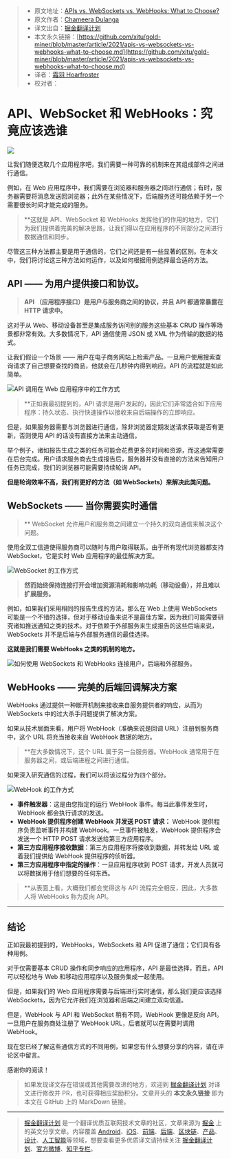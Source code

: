 > * 原文地址：[APIs vs. WebSockets vs. WebHooks: What to Choose?](https://blog.bitsrc.io/apis-vs-websockets-vs-webhooks-what-to-choose-5942b73aeb9b)
> * 原文作者：[Chameera Dulanga](https://medium.com/@chameeradulanga)
> * 译文出自：[掘金翻译计划](https://github.com/xitu/gold-miner)
> * 本文永久链接：[https://github.com/xitu/gold-miner/blob/master/article/2021/apis-vs-websockets-vs-webhooks-what-to-choose.md](https://github.com/xitu/gold-miner/blob/master/article/2021/apis-vs-websockets-vs-webhooks-what-to-choose.md)
> * 译者：[霜羽 Hoarfroster](https://github.com/PassionPenguin)
> * 校对者：

# API、WebSocket 和 WebHooks：究竟应该选谁

![](https://cdn-images-1.medium.com/max/5760/1*k3Etz0QztOVwxIMYg1Tatw.jpeg)

让我们随便选取几个应用程序吧，我们需要一种可靠的机制来在其组成部件之间进行通信。

例如，在 Web 应用程序中，我们需要在浏览器和服务器之间进行通信；有时，服务器需要将消息发送回浏览器；此外在某些情况下，后端服务还可能依赖于另一个需要很长时间才能完成的服务。

> **这就是 API、WebSocket 和 WebHooks 发挥他们的作用的地方，它们为我们提供着完美的解决思路，让我们得以在应用程序的不同部分之间进行数据通信和同步。

尽管这三种方法都主要是用于通信的，它们之间还是有一些显著的区别。在本文中，我们将讨论这三种方法如何运作，以及如何根据用例选择最合适的方法。

## API —— 为用户提供接口和协议。

> **API （应用程序接口）是用户与服务商之间的协议，并且 API 都通常暴露在 HTTP 请求中。**

这对于从 Web、移动设备甚至是集成服务访问别的服务这些基本 CRUD 操作等场景都非常有效。大多数情况下，API 通信使用 JSON 或 XML 作为传输的数据的格式。

让我们假设一个场景 —— 用户在电子商务网站上检索产品。一旦用户使用搜索查询请求了自己想要查找的商品，他就会在几秒钟内得到响应。API 的流程就是如此简单。

![API 调用在 Web 应用程序中的工作方式](https://cdn-images-1.medium.com/max/2000/1*2P5Wwur2TEno1WY0lZHP3w.png)

> **正如我最初提到的，API 请求是用户发起的，因此它们非常适合如下应用程序：持久状态、执行快速操作以接收来自后端操作的立即响应。

但是，如果服务器需要与浏览器进行通信，除非浏览器定期发送请求获取是否有更新，否则使用 API 的话没有直接方法来主动通信。

举个例子，诸如报告生成之类的任务可能会花费更多的时间和资源，而这通常需要在后台完成。用户请求服务商去生成报告后，服务器并没有直接的方法来告知用户任务已完成，我们的浏览器可能需要持续轮询 API。

**但是轮询效率不高，我们有更好的方法（如 WebSockets）来解决此类问题。**

## WebSockets —— 当你需要实时通信

> ** WebSocket 允许用户和服务商之间建立一个持久的双向通信来解决这个问题。

使用全双工信道使得服务商可以随时与用户取得联系。由于所有现代浏览器都支持 WebSocket，它是实时 Web 应用程序的最佳解决方案。

![WebSocket 的工作方式](https://cdn-images-1.medium.com/max/2690/1*6pyJqsMadK3ItpzWa3qdSA.png)

> **然而始终保持连接打开会增加资源消耗和影响功耗（移动设备），并且难以扩展服务。**

例如，如果我们采用相同的报告生成的方法，那么在 Web 上使用 WebSockets 可能是一个不错的选择，但对于移动设备来说不是最佳方案，因为我们可能需要研究诸如推送通知之类的技术。对于依赖于外部服务来生成报告的这些后端来说，WebSockets 并不是后端与外部服务通信的最佳选择。

**这就是我们需要 WebHooks 之类的机制的地方。**

![如何使用 WebSockets 和 WebHooks 连接用户，后端和外部服务。](Https://cdn-images-1.medium.com/max/2006/1*vhbQNBBr2Lmzz2QBa5KYkQ.png)

## WebHooks —— 完美的后端回调解决方案

WebHooks 通过提供一种断开机制来接收来自服务提供者的响应，从而为 WebSockets 中的过大杀手问题提供了解决方案。

如果从技术层面来看，用户将 WebHook（准确来说是回调 URL）注册到服务商中，这个 URL 将充当接收来自 WebHook 数据的地方。

> **在大多数情况下，这个 URL 属于另一台服务器。WebHook 通常用于在服务器之间，或后端进程之间进行通信。

如果深入研究通信的过程，我们可以将该过程分为四个部分。

![WebHook 的工作方式](https://cdn-images-1.medium.com/max/3000/1*2BYW_05KftDQ4U3XVrXQOA.png)

* **事件触发器**：这是由您指定的运行 WebHook 事件。每当此事件发生时，WebHook 都会执行请求的发送。
* **WebHook 提供程序创建 WebHook 并发送 POST 请求：** WebHook 提供程序负责监听事件并构建 WebHook。一旦事件被触发，WebHook 提供程序会发送一个 HTTP POST 请求发送给第三方应用程序。
* **第三方应用程序接收数据**：第三方应用程序将接收到数据，并转发给 URL 或着我们提供给 WebHook 提供程序的侦听器。
* **第三方应用程序中指定的操作**：一旦应用程序收到 POST 请求，开发人员就可以将数据用于他们想要的任何东西。

> **从表面上看，大概我们都会觉得这与 API 流程完全相反，因此，大多数人将 WebHooks 称为反向 API。

---

## 结论

正如我最初提到的，WebHooks，WebSockets 和 API 促进了通信；它们具有各种用例。

对于仅需要基本 CRUD 操作和同步响应的应用程序，API 是最佳选择，而且，API 可以轻松地与 Web 和移动应用程序以及服务集成一起使用。

但是，如果我们的 Web 应用程序需要与后端进行实时通信，那么我们更应该选择 WebSockets，因为它允许我们在浏览器和后端之间建立双向信道。

但是，WebHook 与 API 和 WebSocket 稍有不同，WebHook 更像是反向 API。一旦用户在服务商处注册了 WebHook URL，后者就可以在需要时调用 WebHook。

现在您已经了解这些通信方式的不同用例，如果您有什么想要分享的内容，请在评论区中留言。

感谢你的阅读！

> 如果发现译文存在错误或其他需要改进的地方，欢迎到 [掘金翻译计划](https://github.com/xitu/gold-miner) 对译文进行修改并 PR，也可获得相应奖励积分。文章开头的 **本文永久链接** 即为本文在 GitHub 上的 MarkDown 链接。

---

> [掘金翻译计划](https://github.com/xitu/gold-miner) 是一个翻译优质互联网技术文章的社区，文章来源为 [掘金](https://juejin.im) 上的英文分享文章。内容覆盖 [Android](https://github.com/xitu/gold-miner#android)、[iOS](https://github.com/xitu/gold-miner#ios)、[前端](https://github.com/xitu/gold-miner#前端)、[后端](https://github.com/xitu/gold-miner#后端)、[区块链](https://github.com/xitu/gold-miner#区块链)、[产品](https://github.com/xitu/gold-miner#产品)、[设计](https://github.com/xitu/gold-miner#设计)、[人工智能](https://github.com/xitu/gold-miner#人工智能)等领域，想要查看更多优质译文请持续关注 [掘金翻译计划](https://github.com/xitu/gold-miner)、[官方微博](http://weibo.com/juejinfanyi)、[知乎专栏](https://zhuanlan.zhihu.com/juejinfanyi)。

